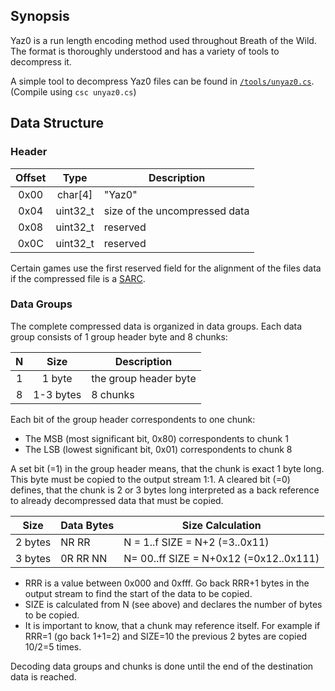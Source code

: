 ## Synopsis

Yaz0 is a run length encoding method used throughout Breath of the Wild. The
format is thoroughly understood and has a variety of tools to decompress it.

A simple tool to decompress Yaz0 files can be found in [`/tools/unyaz0.cs`](/tools/unyaz0.cs). (Compile using `csc unyaz0.cs`)

## Data Structure

### Header

| Offset |   Type   | Description                   |
|:------:|:--------:|-------------------------------|
|  0x00  |  char[4] | "Yaz0"                        |
|  0x04  | uint32_t | size of the uncompressed data |
|  0x08  | uint32_t | reserved                      |
|  0x0C  | uint32_t | reserved                      |

Certain games use the first reserved field for the alignment of the files data if the compressed file is a [SARC](sarc.md).

### Data Groups

The complete compressed data is organized in data groups. Each data group
consists of 1 group header byte and 8 chunks:

| N |    Size   | Description                   |
|:-:|:---------:|-------------------------------|
| 1 |   1 byte  | the group header byte         |
| 8 | 1-3 bytes | 8 chunks                      |

Each bit of the group header correspondents to one chunk:
* The MSB (most significant bit, 0x80) correspondents to chunk 1
* The LSB (lowest significant bit, 0x01) correspondents to chunk 8

A set bit (=1) in the group header means, that the chunk is exact 1 byte long. This byte must be copied to the output stream 1:1. A cleared bit (=0) defines, that the chunk is 2 or 3 bytes long interpreted as a back reference to already decompressed data that must be copied.

| Size    | Data Bytes | Size Calculation                        |
|---------|------------|-----------------------------------------|
| 2 bytes | NR RR      | N = 1..f   SIZE = N+2 (=3..0x11)        |
| 3 bytes | 0R RR NN   | N= 00..ff  SIZE = N+0x12 (=0x12..0x111) |

* RRR is a value between 0x000 and 0xfff. Go back RRR+1 bytes in the output stream to find the start of the data to be copied.
* SIZE is calculated from N (see above) and declares the number of bytes to be copied.
* It is important to know, that a chunk may reference itself. For example if RRR=1 (go back 1+1=2) and SIZE=10 the previous 2 bytes are copied 10/2=5 times.

Decoding data groups and chunks is done until the end of the destination data is reached.
